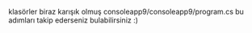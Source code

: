 klasörler biraz karışık olmuş consoleapp9/consoleapp9/program.cs bu adımları takip ederseniz bulabilirsiniz :)

 
